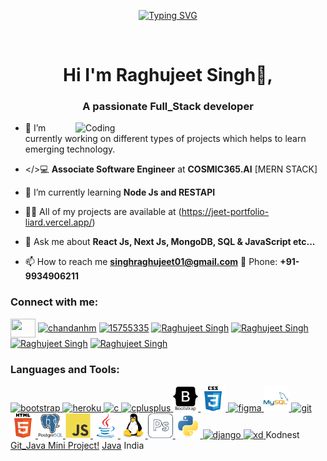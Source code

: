 <p align="center"><a href="https://jeet-portfolio-liard.vercel.app/">
    <img src=https://avatars.githubusercontent.com/u/114500705?v=4 font=Georgia&weight=500&duration=1000&pause=100&color=F7A311FF&center=true&multiline=true&width=500&height=80&lines=Chandan+HM;%7C+React+%7C%7C+Front-End+Developer+%7C%7C+Full+Stack+Developer+%7C;Software+Engineer+" alt="Typing SVG" />
</a></p>
<br>
<h1 align="center">Hi I'm Raghujeet Singh👋,</h1>
<h3 align="center">A passionate Full_Stack developer</h3>

<img align="right" alt="Coding" width="400" src="./APPROVED21.gif">
<p align="left"></p>

- 🔭 I’m currently working on different types of projects which helps to learn emerging technology.

- </>💻 **Associate Software Engineer** at **COSMIC365.AI** [MERN STACK]

- 🌱 I’m currently learning **Node Js and RESTAPI**

- 👨‍💻 All of my projects are available at (https://jeet-portfolio-liard.vercel.app/)

- 💬 Ask me about **React Js, Next Js, MongoDB, SQL & JavaScript etc...**

- 📫 How to reach me **singhraghujeet01@gmail.com** 📱 Phone: **+91-9934906211**


<h3 align="left">Connect with me:</h3>
<p align="left">
<a href="https://dev.to/Raghujeet Singh" target="blank"><img align="center" src="https://raw.githubusercontent.com/rahuldkjain/github-profile-readme-generator/master/src/images/icons/Social/devto.svg" alt="" height="30" width="40" /></a>
<a href="https://www.linkedin.com/in/Raghujeet Singh-b8319021a" target="blank"><img align="center" src="https://raw.githubusercontent.com/rahuldkjain/github-profile-readme-generator/master/src/images/icons/Social/linked-in-alt.svg" alt="chandanhm" height="30" width="40" /></a>
<a href="https://stackoverflow.com/users/21763624/Raghujeet Singh" target="blank"><img align="center" src="https://raw.githubusercontent.com/rahuldkjain/github-profile-readme-generator/master/src/images/icons/Social/stack-overflow.svg" alt="15755335" height="30" width="40" /></a>
<a href="https://www.facebook.com/profile.php?id=100009443863718" target="blank"><img align="center" src="https://raw.githubusercontent.com/rahuldkjain/github-profile-readme-generator/master/src/images/icons/Social/facebook.svg" alt="Raghujeet Singh" height="30" width="40" /></a>
<a href="https://www.instagram.com/life_on_roads_20/" target="blank"><img align="center" src="https://raw.githubusercontent.com/rahuldkjain/github-profile-readme-generator/master/src/images/icons/Social/instagram.svg" alt="Raghujeet Singh" height="30" width="40" /></a>
<a href="https://www.hackerrank.com/chandanchanduhm4" target="blank"><img align="center" src="https://raw.githubusercontent.com/rahuldkjain/github-profile-readme-generator/master/src/images/icons/Social/hackerrank.svg" alt="Raghujeet Singh" height="30" width="40" /></a>
<a href="https://leetcode.com/chandanchanduhm4/" target="blank"><img align="center" src="https://raw.githubusercontent.com/rahuldkjain/github-profile-readme-generator/master/src/images/icons/Social/leet-code.svg" alt="Raghujeet Singh" height="30" width="40" /></a>
</p>

<h3 align="left">Languages and Tools:</h3>
<p align="left">
<a href="https://react.dev/" target="_blank" rel="noreferrer"> <img src="https://th.bing.com/th/id/OIP.dE4ObnWQ46TFJp-QbPAkMAHaHa?w=178&h=180&c=7&r=0&o=5&dpr=1.3&pid=1.7" alt="bootstrap" width="40" height="40"/> </a>
<a href="https://reactnative.dev/" target="_blank" rel="noreferrer"> <img src="https://www.tienle.com/wp-content/uploads/2017/11/react-native-logo.png" alt="heroku" width="40" height="40"/> </a>
<a href="https://nextjs.org/" target="_blank" rel="noreferrer"> <img src="https://th.bing.com/th/id/OIP.KhEi6z8wYQZVa0IFYmaUXAHaHa?pid=ImgDet&rs=1" alt="c" width="40" height="40"/> </a> 
<a href="https://vuejs.org/" target="_blank" rel="noreferrer"><img src="https://xprimiendo.com/wp-content/uploads/2018/04/vue-js-thumb.png" alt="cplusplus" width="40" height="40"/> </a>
<a href="https://getbootstrap.com" target="_blank" rel="noreferrer"> <img src="https://raw.githubusercontent.com/devicons/devicon/master/icons/bootstrap/bootstrap-plain-wordmark.svg" alt="bootstrap" width="40" height="40"/> </a> 
<a href="https://www.w3schools.com/css/" target="_blank" rel="noreferrer"> <img src="https://raw.githubusercontent.com/devicons/devicon/master/icons/css3/css3-original-wordmark.svg" alt="css3" width="40" height="40"/> </a> 
<a href="https://www.figma.com/" target="_blank" rel="noreferrer"> <img src="https://www.vectorlogo.zone/logos/figma/figma-icon.svg" alt="figma" width="40" height="40"/> </a> 
<a href="https://www.mysql.com/" target="_blank" rel="noreferrer"> <img src="https://raw.githubusercontent.com/devicons/devicon/master/icons/mysql/mysql-original-wordmark.svg" alt="mysql" width="40" height="40"/> </a>
<a href="https://git-scm.com/" target="_blank" rel="noreferrer"> <img src="https://www.vectorlogo.zone/logos/git-scm/git-scm-icon.svg" alt="git" width="40" height="40"/> </a> 
<a href="https://www.w3.org/html/" target="_blank" rel="noreferrer"> <img src="https://raw.githubusercontent.com/devicons/devicon/master/icons/html5/html5-original-wordmark.svg" alt="html5" width="40" height="40"/> </a> 
<a href="https://www.postgresql.org" target="_blank" rel="noreferrer"> <img src="https://raw.githubusercontent.com/devicons/devicon/master/icons/postgresql/postgresql-original-wordmark.svg" alt="postgresql" width="40" height="40"/> </a>
<a href="https://developer.mozilla.org/en-US/docs/Web/JavaScript" target="_blank" rel="noreferrer"> <img src="https://raw.githubusercontent.com/devicons/devicon/master/icons/javascript/javascript-original.svg" alt="javascript" width="40" height="40"/> </a>
<a href="https://www.java.com" target="_blank" rel="noreferrer"> <img src="https://raw.githubusercontent.com/devicons/devicon/master/icons/java/java-original.svg" alt="java" width="40" height="40"/> </a>
<a href="https://www.linux.org/" target="_blank" rel="noreferrer"> <img src="https://raw.githubusercontent.com/devicons/devicon/master/icons/linux/linux-original.svg" alt="linux" width="40" height="40"/> </a> 
<a href="https://www.photoshop.com/en" target="_blank" rel="noreferrer"> <img src="https://raw.githubusercontent.com/devicons/devicon/master/icons/photoshop/photoshop-line.svg" alt="photoshop" width="40" height="40"/> </a> 
<a href="https://www.python.org" target="_blank" rel="noreferrer"> <img src="https://raw.githubusercontent.com/devicons/devicon/master/icons/python/python-original.svg" alt="python" width="40" height="40"/> </a> 
<a href="https://www.djangoproject.com/" target="_blank" rel="noreferrer"> <img src="https://cdn.worldvectorlogo.com/logos/django.svg" alt="django" width="40" height="40"/> </a> 
<a href="https://www.adobe.com/products/xd.html" target="_blank" rel="noreferrer"> <img src="https://cdn.worldvectorlogo.com/logos/adobe-xd.svg" alt="xd" width="40" height="40"/> </a> 


   

  <tr align="center">
    <td>Kodnest</td>
    <td><a href="https://github.com/Raghujeet Singh/Java-Mini-Project-1">Git_Java Mini Project!</a></td>
     <td><a href="https://github.com/Raghujeet Singh/Java-Mini-Project-1">Java</a></td>
    <td>India</td>
  </tr>
</table>
